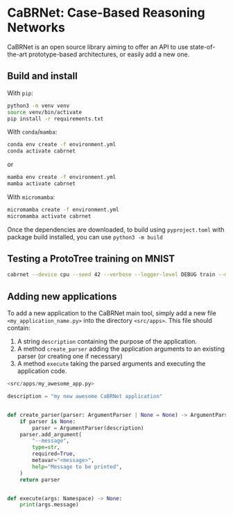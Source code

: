 # CaBRNet: Case-Based Reasoning Networks

CaBRNet is an open source library aiming to offer an API to use state-of-the-art
prototype-based architectures, or easily add a new one.

## Build and install

With `pip`:

```bash
python3 -m venv venv
source venv/bin/activate
pip install -r requirements.txt
```

With `conda`/`mamba`:

```bash
conda env create -f environment.yml
conda activate cabrnet
```

or

```bash
mamba env create -f environment.yml
mamba activate cabrnet
```

With `micromamba`:

```bash
micromamba create -f environment.yml
micromamba activate cabrnet
```

Once the dependencies are downloaded, to build using `pyproject.toml` with package build installed, you
can use `python3 -m build`

## Testing a ProtoTree training on MNIST

```bash
cabrnet --device cpu --seed 42 --verbose --logger-level DEBUG train --model-config configs/prototree/mnist/model.yml --dataset configs/prototree/mnist/data.yml --training configs/prototree/mnist/training.yml --training-dir logs/
```

## Adding new applications

To add a new application to the CaBRNet main tool, simply add a new file
`<my_application_name.py>` into the directory `<src/apps>`. This file should
contain:

1. A string `description` containing the purpose of the application.
2. A method `create_parser` adding the application arguments to an existing
   parser (or creating one if necessary)
3. A method `execute` taking the parsed arguments and executing the application
   code.

```python
<src/apps/my_awesome_app.py>

description = "my new awesome CaBRNet application"


def create_parser(parser: ArgumentParser | None = None) -> ArgumentParser:
    if parser is None:
        parser = ArgumentParser(description)
    parser.add_argument(
        "--message",
        type=str,
        required=True,
        metavar="<message>",
        help="Message to be printed",
    )
    return parser


def execute(args: Namespace) -> None:
    print(args.message)
```
